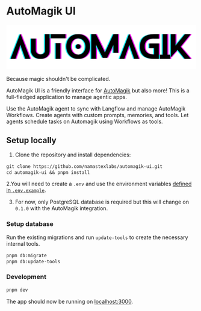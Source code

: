 # AutoMagik UI

<p align="center">
  <img src=".github/images/automagik_logo.png" alt="AutoMagik Logo" width="600"/>
</p>

Because magic shouldn't be complicated.

AutoMagik UI is a friendly interface for [AutoMagik](https://github.com/namastexlabs/automagik) but also more! This is a full-fledged application to manage agentic apps.

Use the AutoMagik agent to sync with Langflow and manage AutoMagik Workflows. Create agents with custom prompts, memories, and tools.
Let agents schedule tasks on Automagik using Workflows as tools.

## Setup locally

1. Clone the repository and install dependencies:

```
git clone https://github.com/namastexlabs/automagik-ui.git
cd automagik-ui && pnpm install
```

2.You will need to create a `.env` and use the environment variables [defined in `.env.example`](.env.example).

3. For now, only PostgreSQL database is required but this will change on `0.1.0` with the AutoMagik integration.

### Setup database

Run the existing migrations and run `update-tools` to create the necessary internal tools.

```
pnpm db:migrate
pnpm db:update-tools
```

### Development
```bash
pnpm dev
```

The app should now be running on [localhost:3000](http://localhost:3000/).
